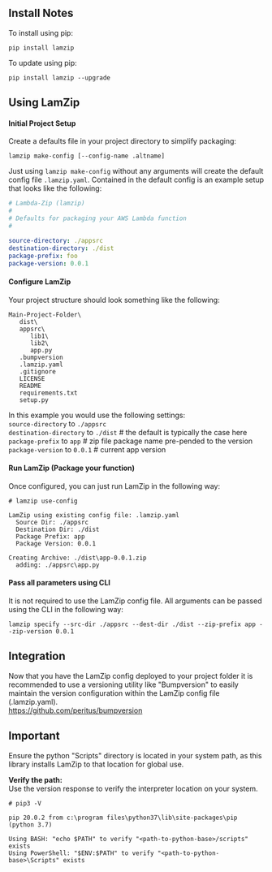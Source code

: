 
Install Notes
-------------
To install using pip:

```shell script
pip install lamzip
```

To update using pip:
```shell script
pip install lamzip --upgrade
```

Using LamZip
------------
#### Initial Project Setup
Create a defaults file in your project directory to simplify packaging:
```
lamzip make-config [--config-name .altname]
```
Just using `lamzip make-config` without any arguments will create the default
config file `.lamzip.yaml`.  Contained in the default config is an example
setup that looks like the following:
```yaml
# Lambda-Zip (lamzip)
#
# Defaults for packaging your AWS Lambda function
#

source-directory: ./appsrc
destination-directory: ./dist
package-prefix: foo
package-version: 0.0.1
```

#### Configure LamZip
Your project structure should look something like the following:
```
Main-Project-Folder\
   dist\
   appsrc\
      lib1\
      lib2\
      app.py
   .bumpversion
   .lamzip.yaml
   .gitignore
   LICENSE
   README
   requirements.txt
   setup.py
```

In this example you would use the following settings:<br>
`source-directory` to `./appsrc`<br>
`destination-directory` to `./dist` # the default is typically the case here<br>
`package-prefix` to `app` # zip file package name pre-pended to the version<br>
`package-version` to `0.0.1` # current app version

#### Run LamZip (Package your function)
Once configured, you can just run LamZip in the following way:
```
# lamzip use-config

LamZip using existing config file: .lamzip.yaml
  Source Dir: ./appsrc
  Destination Dir: ./dist
  Package Prefix: app
  Package Version: 0.0.1

Creating Archive: ./dist\app-0.0.1.zip
  adding: ./appsrc\app.py

``` 

#### Pass all parameters using CLI
It is not required to use the LamZip config file.  All arguments can be passed
using the CLI in the following way:
```shell script
lamzip specify --src-dir ./appsrc --dest-dir ./dist --zip-prefix app --zip-version 0.0.1
```

Integration
-----------
Now that you have the LamZip config deployed to your project folder it is
recommended to use a versioning utility like "Bumpversion" to easily maintain the version
configuration within the LamZip config file (.lamzip.yaml).<br>
https://github.com/peritus/bumpversion

Important
---------
Ensure the python "Scripts" directory is located in your system path, as this library
installs LamZip to that location for global use.

**Verify the path:**<br>
Use the version response to verify the interpreter location on your system.
```shell script
# pip3 -V

pip 20.0.2 from c:\program files\python37\lib\site-packages\pip (python 3.7)
```

```
Using BASH: "echo $PATH" to verify "<path-to-python-base>/scripts" exists
Using PowerShell: "$ENV:$PATH" to verify "<path-to-python-base>\Scripts" exists
```
